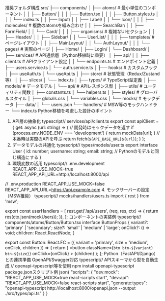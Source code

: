 推奨フォルダ構成
src/
├── components/
│   ├── atoms/           # 最小単位のコンポーネント
│   │   ├── Button/
│   │   │   ├── Button.tsx
│   │   │   ├── Button.styles.ts
│   │   │   └── index.ts
│   │   ├── Input/
│   │   ├── Label/
│   │   └── Icon/
│   │
│   ├── molecules/       # 複数のatomsを組み合わせ
│   │   ├── SearchBar/
│   │   ├── FormField/
│   │   └── Card/
│   │
│   ├── organisms/       # 複雑なUIセクション
│   │   ├── Header/
│   │   ├── Sidebar/
│   │   └── UserList/
│   │
│   ├── templates/       # ページレイアウト
│   │   ├── MainLayout/
│   │   └── AuthLayout/
│   │
│   └── pages/          # 実際のページ
│       ├── Home/
│       ├── Login/
│       └── Dashboard/
│
├── services/           # API通信層（Python移植時に重要）
│   ├── api/
│   │   ├── client.ts   # APIクライアント設定
│   │   └── endpoints.ts # エンドポイント定義
│   ├── users.service.ts
│   └── auth.service.ts
│
├── hooks/              # カスタムフック
│   ├── useAuth.ts
│   └── useApi.ts
│
├── store/              # 状態管理（Redux/Zustand等）
│   ├── slices/
│   └── index.ts
│
├── types/              # TypeScript型定義
│   ├── models/         # データモデル
│   └── api/            # APIレスポンス型
│
├── utils/              # ユーティリティ関数
│   ├── constants.ts
│   └── helpers.ts
│
├── styles/             # グローバルスタイル
│   ├── globals.css
│   └── variables.css
│
└── mocks/              # モックデータ
    ├── data/
    │   └── users.json
    └── handlers/       # MSW等のモックハンドラー
        └── index.ts
Python移植を考慮した設計のポイント
1. API層の抽象化
typescript// services/api/client.ts
export const apiClient = {
  get: async (url: string) => {
    // 開発時はモックデータを返す
    if (process.env.NODE_ENV === 'development') {
      return mockData[url];
    }
    // 本番時は実際のAPIを呼ぶ
    return fetch(`${API_BASE_URL}${url}`);
  }
};
2. データモデルの共通化
typescript// types/models/user.ts
export interface User {
  id: number;
  username: string;
  email: string;
  // Pythonのモデルと同じ構造にする
}
3. 環境変数の活用
typescript// .env.development
REACT_APP_USE_MOCK=true
REACT_APP_API_URL=http://localhost:8000/api

// .env.production
REACT_APP_USE_MOCK=false
REACT_APP_API_URL=https://api.example.com
4. モックサーバーの設定（MSW推奨）
typescript// mocks/handlers/users.ts
import { rest } from 'msw';

export const userHandlers = [
  rest.get('/api/users', (req, res, ctx) => {
    return res(ctx.json(mockUsers));
  }),
];
コンポーネントの実装例
typescript// components/atoms/Button/Button.tsx
interface ButtonProps {
  variant?: 'primary' | 'secondary';
  size?: 'small' | 'medium' | 'large';
  onClick?: () => void;
  children: React.ReactNode;
}

export const Button: React.FC<ButtonProps> = ({
  variant = 'primary',
  size = 'medium',
  onClick,
  children
}) => {
  return (
    <button 
      className={`btn btn-${variant} btn-${size}`}
      onClick={onClick}
    >
      {children}
    </button>
  );
};
Python（FastAPI/Django）との連携準備
OpenAPI/Swagger対応
typescript// APIスキーマから型を自動生成
// openapi-typescript等を使用
npm install openapi-typescript
package.jsonスクリプト例
json{
  "scripts": {
    "dev:mock": "REACT_APP_USE_MOCK=true react-scripts start",
    "dev:api": "REACT_APP_USE_MOCK=false react-scripts start",
    "generate:types": "openapi-typescript http://localhost:8000/openapi.json --output ./src/types/api.ts"
  }
}
